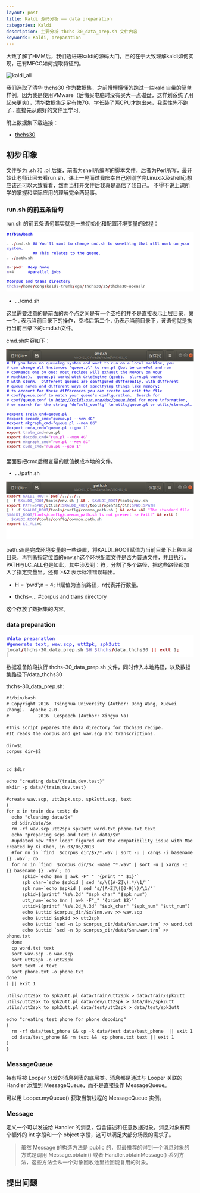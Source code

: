 ```yaml
---
layout: post
title: Kaldi 源码分析 —— data preparation
categories: Kaldi
description: 主要分析 thchs-30_data_prep.sh 文件内容
keywords: Kaldi, preparation
---
```


大致了解了HMM后，我们迈进进kaldi的源码大门，目的在于大致理解kaldi如何实现，还有MFCC如何提取特征的。

![kaldi_all](/images/blog/kaldi_all.png)

我们选取了清华 thchs30 作为数据集，之前懵懵懂懂的跑过一些kaldi自带的简单样例，因为我是使用VMware（后悔买电脑时没有买大一点磁盘，这样划系统了用起来更爽），清华数据集足足有快7G，学长装了两CPU才跑出来，我索性先不跑了...直接先从跑好的文件里学习。

附上数据集下载连接：
* [thchs30](http://www.openslr.org/18/)

## 初步印象

文件多为 .sh 和 .pl 后缀，前者为shell所编写的脚本文件，后者为Perl所写，最开始让老师让回去看run.sh，课上一晃而过我庆幸自己刚刚学完Linux以及shell心想应该还可以大致看看，然而当打开文件后我真是高估了我自己。
不得不说上课所学的掌握和实际应用的理解完全两码事。

### run.sh 的前五条语句

run.sh 的前五条语句其实就是一些初始化和配置环境变量的过程：

![run1](/images/blog/run1.png)

- . ./cmd.sh

这里需要注意的是前面的两个点之间是有一个空格的并不是直接表示上层目录，第一个 . 表示当前目录下的操作，空格后第二个 . 仍表示当前目录下，该语句就是执行当前目录下的cmd.sh文件。

cmd.sh内容如下：

![cmdsh](/images/blog/cmdsh.png)

里面要把cmd后缀变量的赋值换成本地的文件。

- . ./path.sh

![pathsh](/images/blog/pathsh.png)

path.sh是完成环境变量的一些设置，将KALDI_ROOT赋值为当前目录下上移三层目录，再判断指定位置的env.sh这个环境配置文件是否为普通文件，并且执行。PATH与LC_ALL也是如此，其中涉及到：符，分割了多个路径，把这些路径都加入了指定变量里。还有 >&2 表示标准错误输出。

- H = 'pwd';n = 4;
H赋值为当前路径，n代表并行数量。

- thchs=... #corpus and trans directory

这个存放了数据集的内容。

### data preparation

![datapre](/images/blog/datapre.png)

数据准备阶段执行 thchs-30_data_prep.sh 文件，同时传入本地路径，以及数据集路径下/data_thchs30

thchs-30_data_prep.sh:

```shell
#!/bin/bash
# Copyright 2016  Tsinghua University (Author: Dong Wang, Xuewei Zhang).  Apache 2.0.
#           2016  LeSpeech (Author: Xingyu Na)

#This script pepares the data directory for thchs30 recipe. 
#It reads the corpus and get wav.scp and transcriptions.

dir=$1
corpus_dir=$2


cd $dir

echo "creating data/{train,dev,test}"
mkdir -p data/{train,dev,test}

#create wav.scp, utt2spk.scp, spk2utt.scp, text
(
for x in train dev test; do
  echo "cleaning data/$x"
  cd $dir/data/$x
  rm -rf wav.scp utt2spk spk2utt word.txt phone.txt text
  echo "preparing scps and text in data/$x"
  #updated new "for loop" figured out the compatibility issue with Mac     created by Xi Chen, in 03/06/2018
  #for nn in `find  $corpus_dir/$x/*.wav | sort -u | xargs -i basename {} .wav`; do
  for nn in `find  $corpus_dir/$x -name "*.wav" | sort -u | xargs -I {} basename {} .wav`; do
      spkid=`echo $nn | awk -F"_" '{print "" $1}'`
      spk_char=`echo $spkid | sed 's/\([A-Z]\).*/\1/'`
      spk_num=`echo $spkid | sed 's/[A-Z]\([0-9]\)/\1/'`
      spkid=$(printf '%s%.2d' "$spk_char" "$spk_num")
      utt_num=`echo $nn | awk -F"_" '{print $2}'`
      uttid=$(printf '%s%.2d_%.3d' "$spk_char" "$spk_num" "$utt_num")
      echo $uttid $corpus_dir/$x/$nn.wav >> wav.scp
      echo $uttid $spkid >> utt2spk
      echo $uttid `sed -n 1p $corpus_dir/data/$nn.wav.trn` >> word.txt
      echo $uttid `sed -n 3p $corpus_dir/data/$nn.wav.trn` >> phone.txt
  done 
  cp word.txt text
  sort wav.scp -o wav.scp
  sort utt2spk -o utt2spk
  sort text -o text
  sort phone.txt -o phone.txt
done
) || exit 1

utils/utt2spk_to_spk2utt.pl data/train/utt2spk > data/train/spk2utt
utils/utt2spk_to_spk2utt.pl data/dev/utt2spk > data/dev/spk2utt
utils/utt2spk_to_spk2utt.pl data/test/utt2spk > data/test/spk2utt

echo "creating test_phone for phone decoding"
(
  rm -rf data/test_phone && cp -R data/test data/test_phone  || exit 1
  cd data/test_phone && rm text &&  cp phone.txt text || exit 1
)
}
```

### MessageQueue

持有将被 Looper 分发的消息列表的底层类。消息都是通过与 Looper 关联的 Handler 添加到 MessageQueue，而不是直接操作 MessageQueue。

可以用 Looper.myQueue() 获取当前线程的 MessageQueue 实例。

### Message

定义一个可以发送给 Handler 的消息，包含描述和任意数据对象。消息对象有两个额外的 int 字段和一个 object 字段，这可以满足大部分场景的需求了。

> 虽然 Message 的构造方法是 public 的，但最推荐的得到一个消息对象的方式是调用 Message.obtain() 或者 Handler.obtainMessage() 系列方法，这些方法会从一个对象回收池里捡回能复用的对象。

## 提出问题


